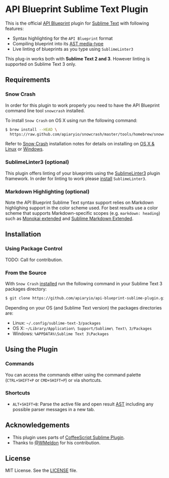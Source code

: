 # API Blueprint Sublime Text Plugin
This is the official [API Blueprint](http://apiblueprint.org/) plugin for [Sublime Text](http://www.sublimetext.com) with following features:

- Syntax highlighting for the `API Blueprint` format
- Compiling blueprint into its [AST media-type](https://github.com/apiaryio/snowcrash/wiki/API-Blueprint-AST-Media-Types)
- Live linting of blueprints as you type using `SublimeLinter3`

This plug-in works both with **Sublime Text 2 and 3**. However linting is supported on Sublime Text 3 only.

## Requirements
### Snow Crash
In order for this plugin to work properly you need to have the API Blueprint command line tool `snowcrash` installed. 

To install `Snow Crash` on OS X using run the following command: 
```sh
$ brew install --HEAD \
  https://raw.github.com/apiaryio/snowcrash/master/tools/homebrew/snowcrash.rb
```

Refer to [Snow Crash](https://github.com/apiaryio/snowcrash#install) installation notes for details on installing on [OS X & Linux](https://github.com/apiaryio/snowcrash#snow-crash-command-line-tool) or [Windows](https://github.com/apiaryio/snowcrash/wiki/Building-on-Windows).

### SublimeLinter3 (optional)
This plugin offers linting of your blueprints using the [SublimeLinter3](https://github.com/SublimeLinter/SublimeLinter3) plugin framework. In order for linting to work please [install](https://github.com/SublimeLinter/SublimeLinter.github.io/wiki/Installation) `SublimeLinter3`.

### Markdown Highlighting (optional)
Note the API Blueprint Sublime Text syntax support relies on Markdown highlighing support in the color scheme used. For best results use a color scheme that supports Markdown-specific scopes (e.g. `markdown: heading`) such as [Monokai extended](https://github.com/jonschlinkert/sublime-monokai-extended) and [Sublime Markdown Extended](https://github.com/jonschlinkert/sublime-markdown-extended).

## Installation
### Using Package Control
TODO: Call for contribution.

### From the Source 
With `Snow Crash` [installed](#requirements) run the following command in your Sublime Text 3 packages directory:

```sh
$ git clone https://github.com/apiaryio/api-blueprint-sublime-plugin.git  "API Blueprint"
```

Depending on your OS (and Sublime Text version) the packages directories are:
+ Linux: `~/.config/sublime-text-3/packages`
+ OS X: `~/Library/Application\ Support/Sublime\ Text\ 3/Packages`
+ Windows: `%APPDATA%\Sublime Text 3\Packages`

## Using the Plugin
### Commands
You can access the commands either using the command palette (`CTRL+SHIFT+P` or `CMD+SHIFT+P`) or via shortcuts.

### Shortcuts
- `ALT+SHIFT+B`: Parse the active file and open result [AST](https://github.com/apiaryio/snowcrash/wiki/API-Blueprint-AST-Media-Types) including any possible parser messages in a new tab.

## Acknowledgements
+ This plugin uses parts of [CoffeeScript Sublime Plugin](http://xavura.github.com/CoffeeScript-Sublime-Plugin). 
+ Thanks to [@WMeldon](https://github.com/WMeldon) for his contribution. 

## License
MIT License. See the [LICENSE](LICENSE) file.
